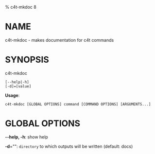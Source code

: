% c4t-mkdoc 8

# NAME

c4t-mkdoc - makes documentation for c4t commands

# SYNOPSIS

c4t-mkdoc

```
[--help|-h]
[-d]=[value]
```

**Usage**:

```
c4t-mkdoc [GLOBAL OPTIONS] command [COMMAND OPTIONS] [ARGUMENTS...]
```

# GLOBAL OPTIONS

**--help, -h**: show help

**-d**="": `directory` to which outputs will be written (default: docs)


